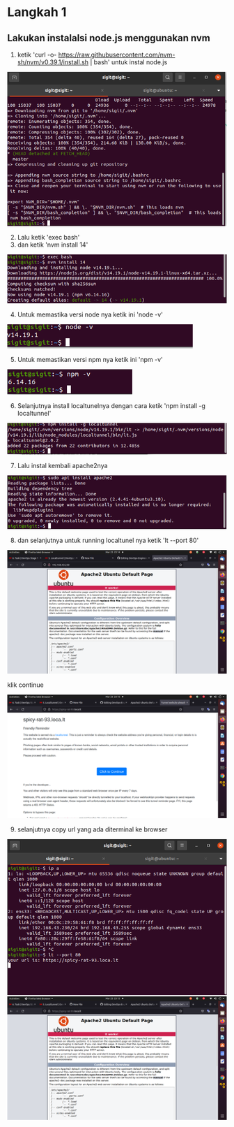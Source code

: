 # Langkah 1
## Lakukan instalalsi node.js menggunakan nvm

1. ketik 'curl -o- https://raw.githubusercontent.com/nvm-sh/nvm/v0.39.1/install.sh | bash' untuk instal node.js

![logo](https://github.com/prayogosigit/DevOps-Engineer/blob/main/week-1/day-2/assets/11.png)

2. Lalu ketik 'exec bash'
3. dan ketik 'nvm install 14'

![logo](https://github.com/prayogosigit/DevOps-Engineer/blob/main/week-1/day-2/assets/22.png)

4. Untuk memastika versi node nya ketik ini 'node -v'

![logo](https://github.com/prayogosigit/DevOps-Engineer/blob/main/week-1/day-2/assets/33.png)

5. Untuk memastikan versi npm nya ketik ini 'npm -v'

![logo](https://github.com/prayogosigit/DevOps-Engineer/blob/main/week-1/day-2/assets/44.png)

6. Selanjutnya install localtunelnya dengan cara ketik 'npm install -g localtunnel'

![logo](https://github.com/prayogosigit/DevOps-Engineer/blob/main/week-1/day-2/assets/55.png)

7. Lalu instal kembali apache2nya

![logo](https://github.com/prayogosigit/DevOps-Engineer/blob/main/week-1/day-2/assets/66.png)

8. dan selanjutnya untuk running localtunel nya ketik 'lt --port 80'

![logo](https://github.com/prayogosigit/DevOps-Engineer/blob/main/week-1/day-2/assets/77.png)

klik continue

![logo](https://github.com/prayogosigit/DevOps-Engineer/blob/main/week-1/day-2/assets/88.png)

9. selanjutnya copy url yang ada diterminal ke browser 

![logo](https://github.com/prayogosigit/DevOps-Engineer/blob/main/week-1/day-2/assets/1010.png)
![logo](https://github.com/prayogosigit/DevOps-Engineer/blob/main/week-1/day-2/assets/99.png)
